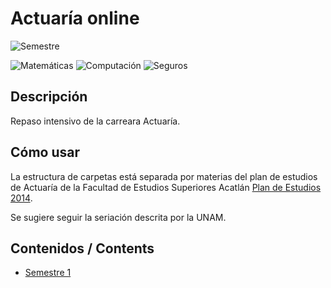 # Actuaría online
![Semestre](https://img.shields.io/badge/Semestre-1-white)

![Matemáticas](https://img.shields.io/badge/Campo-Matemáticas-blue)
![Computación](https://img.shields.io/badge/Campo-Computación-yellow)
![Seguros](https://img.shields.io/badge/Campo-Seguros-red)

## Descripción
Repaso intensivo de la carreara Actuaría.

## Cómo usar
La estructura de carpetas está separada por materias del plan de estudios de Actuaría de la Facultad de Estudios Superiores Acatlán [Plan de Estudios 2014](https://www.acatlan.unam.mx/index.php?id=16).

Se sugiere seguir la seriación descrita por la UNAM.

## Contenidos / Contents
* [Semestre 1](curriculum/semestre_1/README.md)
